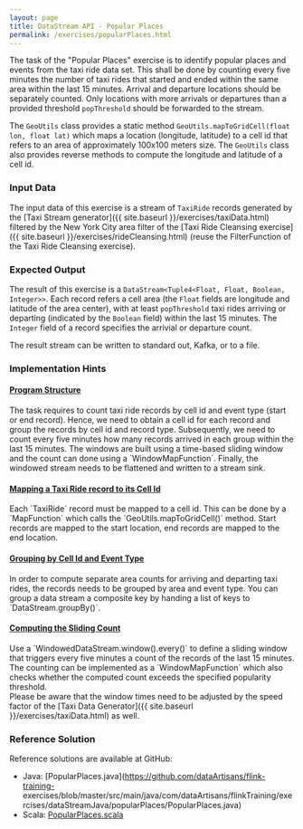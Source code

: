 ```yaml
---
layout: page
title: DataStream API - Popular Places
permalink: /exercises/popularPlaces.html
---
```


The task of the "Popular Places" exercise is to identify popular places and events from the taxi ride data set. This shall be done by counting every five minutes the number of taxi rides that started and ended within the same area within the last 15 minutes. Arrival and departure locations should be separately counted. Only locations with more arrivals or departures than a provided threshold `popThreshold` should be forwarded to the stream.

The `GeoUtils` class provides a static method `GeoUtils.mapToGridCell(float lon, float lat)` which maps a location (longitude, latitude) to a cell id that refers to an area of approximately 100x100 meters size. The `GeoUtils` class also provides reverse methods to compute the longitude and latitude of a cell id. 

### Input Data

The input data of this exercise is a stream of `TaxiRide` records generated by the [Taxi Stream generator]({{ site.baseurl }}/exercises/taxiData.html) filtered by the New York City area filter of the [Taxi Ride Cleansing exercise]({{ site.baseurl }}/exercises/rideCleansing.html) (reuse the FilterFunction of the Taxi Ride Cleansing exercise).

### Expected Output

The result of this exercise is a `DataStream<Tuple4<Float, Float, Boolean, Integer>>`. Each record refers a cell area (the `Float` fields are longitude and latitude of the area center), with at least `popThreshold` taxi rides arriving or departing (indicated by the `Boolean` field) within the last 15 minutes. The `Integer` field of a record specifies the arrivial or departure count.

The result stream can be written to standard out, Kafka, or to a file.

### Implementation Hints

<div class="panel-group" id="accordion" role="tablist" aria-multiselectable="true">
  <div class="panel panel-default">
    <div class="panel-heading" role="tab" id="headingOne">
      <h4 class="panel-title">
        <a class="collapsed" role="button" data-toggle="collapse" data-parent="#accordion" href="#collapseOne" aria-expanded="false" aria-controls="collapseOne">
Program Structure
        </a>
      </h4>
    </div>
    <div id="collapseOne" class="panel-collapse collapse" role="tabpanel" aria-labelledby="headingOne">
      <div class="panel-body" markdown="span">
The task requires to count taxi ride records by cell id and event type (start or end record). Hence, we need to obtain a cell id for each record and group the records by cell id and record type. Subsequently, we need to count every five minutes how many records arrived in each group within the last 15 minutes. The windows are built using a time-based sliding window and the count can done using a `WindowMapFunction`. Finally, the windowed stream needs to be flattened and written to a stream sink.
      </div>
    </div>
  </div>
  <div class="panel panel-default">
    <div class="panel-heading" role="tab" id="headingTwo">
      <h4 class="panel-title">
        <a class="collapsed" role="button" data-toggle="collapse" data-parent="#accordion" href="#collapseTwo" aria-expanded="false" aria-controls="collapseTwo">
Mapping a Taxi Ride record to its Cell Id
        </a>
      </h4>
    </div>
    <div id="collapseTwo" class="panel-collapse collapse" role="tabpanel" aria-labelledby="headingTwo">
      <div class="panel-body" markdown="span">
Each `TaxiRide` record must be mapped to a cell id. This can be done by a `MapFunction` which calls the `GeoUtils.mapToGridCell()` method. Start records are mapped to the start location, end records are mapped to the end location.
      </div>
    </div>
  </div>
  <div class="panel panel-default">
    <div class="panel-heading" role="tab" id="headingThree">
      <h4 class="panel-title">
        <a class="collapsed" role="button" data-toggle="collapse" data-parent="#accordion" href="#collapseThree" aria-expanded="false" aria-controls="collapseThree">
Grouping by Cell Id and Event Type
        </a>
      </h4>
    </div>
    <div id="collapseThree" class="panel-collapse collapse" role="tabpanel" aria-labelledby="headingThree">
      <div class="panel-body" markdown="span">
In order to compute separate area counts for arriving and departing taxi rides, the records needs to be grouped by area and event type. You can group a data stream a composite key by handing a list of keys to `DataStream.groupBy()`.
      </div>
    </div>
  </div>
  <div class="panel panel-default">
    <div class="panel-heading" role="tab" id="headingFour">
      <h4 class="panel-title">
        <a class="collapsed" role="button" data-toggle="collapse" data-parent="#accordion" href="#collapseFour" aria-expanded="false" aria-controls="collapseFour">
Computing the Sliding Count
        </a>
      </h4>
    </div>
    <div id="collapseFour" class="panel-collapse collapse" role="tabpanel" aria-labelledby="headingFour">
      <div class="panel-body" markdown="span">
Use a `WindowedDataStream.window().every()` to define a sliding window that triggers every five minutes a count of the records of the last 15 minutes. The counting can be implemented as a `WindowMapFunction` which also checks whether the computed count exceeds the specified popularity threshold.
<br>
Please be aware that the window times need to be adjusted by the speed factor of the [Taxi Data Generator]({{ site.baseurl }}/exercises/taxiData.html) as well.
      </div>
    </div>
  </div>
</div>

### Reference Solution

Reference solutions are available at GitHub:

- Java: [PopularPlaces.java](https://github.com/dataArtisans/flink-training-
exercises/blob/master/src/main/java/com/dataArtisans/flinkTraining/exercises/dataStreamJava/popularPlaces/PopularPlaces.java)
- Scala: [PopularPlaces.scala](https://github.com/dataArtisans/flink-training-exercises/blob/master/src/main/scala/com/dataArtisans/flinkTraining/exercises/dataStreamScala/popularPlaces/PopularPlaces.scala)
